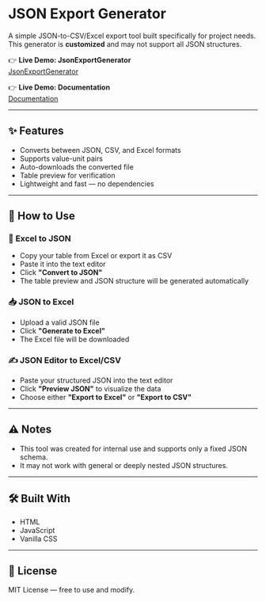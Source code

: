 # JSON Export Generator

A simple JSON-to-CSV/Excel export tool built specifically for project needs.  
This generator is **customized** and may not support all JSON structures.

👉 **Live Demo: JsonExportGenerator**  
[JsonExportGenerator](https://wldevproject.github.io/JsonExportGenerator/)

👉 **Live Demo: Documentation**  
[Documentation](https://wldevproject.github.io/JsonExportGenerator/web/documentation.html)


---

## ✨ Features

- Converts between JSON, CSV, and Excel formats
- Supports value-unit pairs
- Auto-downloads the converted file
- Table preview for verification
- Lightweight and fast — no dependencies

---

## 📘 How to Use

### 🔄 Excel to JSON
- Copy your table from Excel or export it as CSV
- Paste it into the text editor
- Click **"Convert to JSON"**
- The table preview and JSON structure will be generated automatically

### 📥 JSON to Excel
- Upload a valid JSON file
- Click **"Generate to Excel"**
- The Excel file will be downloaded

### ✍️ JSON Editor to Excel/CSV
- Paste your structured JSON into the text editor
- Click **"Preview JSON"** to visualize the data
- Choose either **"Export to Excel"** or **"Export to CSV"**

---

## ⚠️ Notes

- This tool was created for internal use and supports only a fixed JSON schema.
- It may not work with general or deeply nested JSON structures.

---

## 🛠 Built With

- HTML
- JavaScript
- Vanilla CSS

---

## 📄 License

MIT License — free to use and modify.
